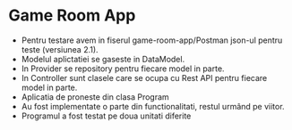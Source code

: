 # Game Room App
- Pentru testare avem in fiserul game-room-app/Postman json-ul pentru teste (versiunea 2.1).
- Modelul aplictatiei se gaseste in DataModel.
- In Provider se repository pentru fiecare model in parte.
- In Controller sunt clasele care se ocupa cu Rest API pentru fiecare model in parte.
- Aplicatia de proneste din clasa Program
- Au fost implementate o parte din functionalitati, restul urmând pe viitor.
- Programul a fost testat pe doua unitati diferite
